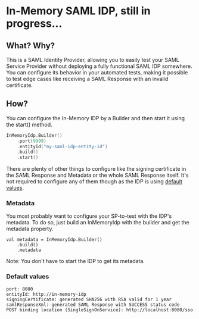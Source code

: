 # In-Memory SAML IDP, still in progress...

## What? Why?
This is a SAML Identity Provider, allowing you to easily test your SAML Service Provider without deploying a fully functional SAML IDP somewhere.
You can configure its behavior in your automated tests, making it possible to test edge cases like receiving a SAML Response with an invalid certificate.

## How?
You can configure the In-Memory IDP by a Builder and then start it using the start() method.
```kotlin
InMemoryIdp.Builder()
    .port(9999)
    .entityId("my-saml-idp-entity-id")
    .build()
    .start()
```
There are plenty of other things to configure like the signing certificate in the SAML Response and Metadata or the whole SAML Response itself.
It's not required to configure any of them though as the IDP is using [default values](#default-values).

### Metadata
You most probably want to configure your SP-to-test with the IDP's metadata. To do so, just build an InMemoryIdp with the builder and get the metadata property.
```
val metadata = InMemoryIdp.Builder()
    .build()
    .metadata
```
Note: You don't have to start the IDP to get its metadata.

### Default values
```
port: 8080
entityId: http://in-memory-idp
signingCertificate: generated SHA256 with RSA valid for 1 year
samlResponseXml: generated SAML Response with SUCCESS status code
POST binding location (SingleSignOnService): http://localhost:8080/sso 
```
